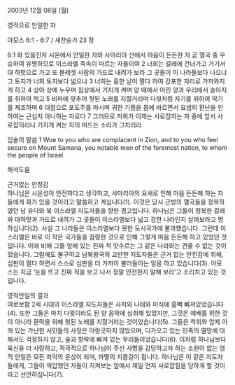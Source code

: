 2003년 12월 08일 (월)

영적으로 안일한 자



아모스 6:1 - 6:7 / 새찬송가 23 장


6:1 화 있을진저 시온에서 안일한 자와 사마리아 산에서 마음이 든든한 자 곧 열국 중 우승하여 유명하므로 이스라엘 족속이 따르는 자들이여 
2 너희는 갈레에 건너가고 거기서 대 하맛으로 가고 또 블레셋 사람의 가드로 내려가 보라 그 곳들이 이 나라들보다 나으냐 그 토지가 너희 토지보다 넓으냐 
3 너희는 흉한 날이 멀다 하여 강포한 자리로 가까와지게 하고 
4 상아 상에 누우며 침상에서 기지개 켜며 양 떼에서 어린 양과 우리에서 송아지를 취하여 먹고 
5 비파에 맞추어 헛된 노래를 지절거리며 다윗처럼 자기를 위하여 악기를 제조하며 
6 대접으로 포도주를 마시며 귀한 기름을 몸에 바르면서 요셉의 환난을 인하여는 근심치 아니하는 자로다 
7 그러므로 저희가 이제는 사로잡히는 자 중에 앞서 사로잡히리니 기지개 켜는 자의 떠드는 소리가 그치리라 

입술의 말씀 
1 Woe to you who are complacent in Zion, and to you who feel secure on Mount Samaria, you notable men of the foremost nation, to whom the people of Israel

해석도움





근거없는 안정감  
하나님은 시온성이 안전하다고 생각하고, 사마리아의 요새로 인해 마음 든든해 하는 자들에게 화가 있을 것이라고 말씀하고 계십니다(1). 이것은 당시 근방의 열국들을 정복하였던  남 유다와 북 이스라엘 지도자들을 향한 경고입니다. 하나님은 그들이 정복한 갈레와 대하맛과 가드로 내려가 그 곳들이 이스라엘보다 넓고 강한 나라인지 살펴보라고 명하십니다(2). 사실 그 나라들은 이스라엘보다 못한 도시국가에 불과했습니다. 그런데 이스라엘은 바로 이 작은 국가들을 점령한 것으로 인해 그렇게 마음 든든해 하고 있었던 것입니다. 이에 비해 그들 앞에 있는 진짜 적 앗수르는 그 같은 나라와는 견줄 수 없는 것이었습니다. 그럼에도 불구하고 남북왕국의 교만한 지도자들은 근거 없는 안전감에 취해, 심판이 멀다 하면서 스스로 심판을 더 가까이 불러들이는 일을 하고 있습니다(3). 아모스는 지금 ‘눈을 뜨고 진짜 적을 보고 나서 정말 안전한지 말해 보라’고 소리치고 있는 것입니다. 

영적안일의 결과  
여로보함 2세 시대의 이스라엘 지도자들은 사치와 나태와 미식에 흠뻑 빠져있었습니다(4). 또한 그들은 마치 다윗이라도 된 양 음악에 심취해 있었지만, 그것은 예배를 위한 것이 아니라 환락을 위해 헛된 노래를 지절거리는 것이었습니다(5). 그들은 착취와 압제 아래 있는 가난한 서민들의 사정은 아랑곳하지 않았으며, 다가오고 있는 민족의 멸망에 대해서도 걱정하지 않고, 술과 향락에 빠져 있는 무리들이었습니다(6). 이처럼 하나님보다 육신을 더 사랑하고, 적극적으로 하나님이 주신 사명을 감당하고자 하는 소원이 없는 영적 안일은 모든 죄악의 온상이 되며, 파멸의 지름길이 됩니다. 하나님은 이 같은 지도자들에게, 그들이 억압했던 자들이 지켜보는 앞에서 제일 먼저 사로잡힘을 당하게 할 것이라고 선언하십니다(7).